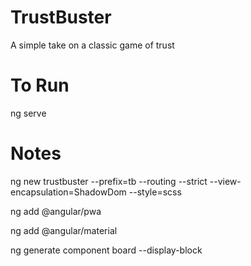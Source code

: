 # TrustBuster
A simple take on a classic game of trust

# To Run
ng serve

# Notes
ng new trustbuster --prefix=tb --routing --strict --view-encapsulation=ShadowDom --style=scss

ng add @angular/pwa

ng add @angular/material

ng generate component board --display-block